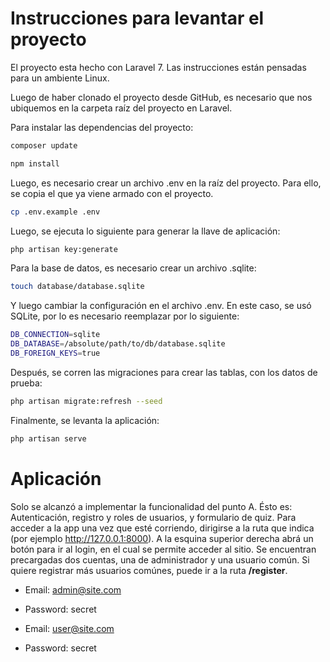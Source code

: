 
# Instrucciones para levantar el proyecto

El proyecto esta hecho con Laravel 7. Las instrucciones están pensadas para un ambiente Linux. 

Luego de haber clonado el proyecto desde GitHub, es necesario que nos ubiquemos en la carpeta raíz del proyecto en Laravel. 

Para instalar las dependencias del proyecto:
```bash
composer update
```
```bash
npm install
```
Luego, es necesario crear un archivo .env en la raíz del proyecto. Para ello, se copia el que ya viene armado con el proyecto.
```bash
cp .env.example .env
```
Luego, se ejecuta lo siguiente para generar la llave de aplicación:
```bash
php artisan key:generate
```

Para la base de datos, es necesario crear un archivo .sqlite:
```bash
touch database/database.sqlite
```

Y luego cambiar la configuración en el archivo .env. En este caso, se usó SQLite, por lo es necesario reemplazar por lo siguiente: 
```bash
DB_CONNECTION=sqlite
DB_DATABASE=/absolute/path/to/db/database.sqlite
DB_FOREIGN_KEYS=true
```

Después, se corren las migraciones para crear las tablas, con los datos de prueba:
```bash
php artisan migrate:refresh --seed 
```

Finalmente, se levanta la aplicación:
```bash
php artisan serve
```

# Aplicación
Solo se alcanzó a implementar la funcionalidad del punto A. Ésto es: Autenticación, registro y roles de usuarios, y formulario de quiz.
Para acceder a la app una vez que esté corriendo, dirigirse a la ruta que indica (por ejemplo http://127.0.0.1:8000). A la  esquina superior derecha abrá un botón para ir al login, en el cual se permite acceder al sitio. Se encuentran precargadas dos cuentas, una de administrador y una usuario común. Si quiere registrar más usuarios comúnes, puede ir a la ruta **/register**.


- Email: admin@site.com
- Password: secret 


- Email: user@site.com
- Password: secret 


